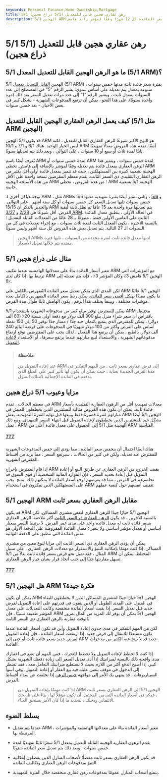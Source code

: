 ```yaml
---
keywords: Personal Finance,Home Ownership,Mortgage
title: 5/1 رهن عقاري هجين قابل للتعديل (5/1 ذراع هجين)
description: 5/1 الهجين ARM هو رهن عقاري قابل للتعديل بمعدل فائدة ثابت لمدة خمس سنوات ، وبعد ذلك يتم تعديل سعر الفائدة كل 12 شهرًا وفقًا لمؤشر زائد هامش.
---
```


# 5/1 رهن عقاري هجين قابل للتعديل (5/1 ذراع هجين)
## ما هو الرهن الهجين القابل للتعديل المعدل 5/1 (5/1 ARM)؟

الهجين [القابل للتعديل بمعدل](/arm) 5/1 (5/1 ARM) بفترة سعر فائدة ثابتة مدتها خمس سنوات ، متبوعة بمعدل يتم تعديله على أساس سنوي. يشير الرقم "5" في المصطلح إلى عدد السنوات بمعدل ثابت ، ويشير الرقم "1" إلى عدد مرات تعديل السعر بعد ذلك (مرة واحدة سنويًا). على هذا النحو ، يمكن أن ترتفع المدفوعات الشهرية - بشكل كبير في بعض الأحيان - بعد خمس سنوات.

## كيف يعمل الرهن العقاري الهجين القابل للتعديل (مثل 5/1 ARM الهجين)

قد يكون 5/1 الهجين ARM هو النوع الأكثر شيوعًا للرهن العقاري القابل للتعديل ، لكنه ليس الخيار الوحيد. هناك 3/1 و 7/1 و 10/1 ARM أيضًا. تقدم هذه القروض معدلًا تمهيديًا ثابتًا لمدة ثلاث أو سبع أو 10 سنوات ، على التوالي ، وبعد ذلك يتم تعديلها سنويًا.

يُعرف أيضًا باسم ARM لمدة خمس سنوات أو ARM لمدة خمس سنوات ، ويتميز هذا الرهن العقاري بمعدل فائدة يتم تعديله وفقًا لمؤشر بالإضافة إلى هامش. تحظى ARM الهجينة بشعبية كبيرة بين المستهلكين ، حيث قد تتميز بمعدل فائدة أولي أقل بكثير من الرهن العقاري التقليدي ذي السعر الثابت. يقدم معظم المقرضين نسخة واحدة على الأقل من هذه الأسلحة الهجينة ARM ؛ من هذه القروض ، تحظى ARM الهجينة 5/1 بشعبية خاصة.

توجد هياكل أخرى لـ ARM ، مثل ARMs 5/5 و [5/6](/5-6_hybrid_arm) ، والتي تتميز أيضًا بفترة تمهيدية مدتها خمس سنوات تليها تعديل السعر كل خمس سنوات أو كل ستة أشهر ، على التوالي. والجدير بالذكر أن 15/15 ARM يتم تعديلها مرة واحدة بعد 15 عامًا ثم تظل ثابتة لبقية القرض. أقل شيوعًا هي [2/28](/228arm) و [3/27 ARM](/327arm). في الحالة الأولى ، ينطبق معدل الفائدة الثابت على العامين الأولين فقط ، متبوعًا بـ 28 عامًا من المعدلات القابلة للتعديل ؛ بالنسبة للأخيرة ، يكون المعدل الثابت لمدة ثلاث سنوات ، مع إجراء تعديلات في كل من السنوات الـ 27 التالية. يتم تعديل بعض هذه القروض كل ستة أشهر وليس سنويًا.

> الهجين ARMs لديها معدل فائدة ثابت لفترة محددة من السنوات ، تليها فترة ممتدة يتم خلالها تعديل الأسعار.

>

## مثال على ذراع هجين 5/1

تتغير أسعار الفائدة بناءً على معدلاتها الهامشية عندما تتكيف ARM مع المؤشرات التي ترتبط بها. إذا كان لدى ARM الهجين 5/1 هامش 3٪ وكان المؤشر 3٪ ، فإنه يتم تعديله إلى 6٪.

لكن المدى الذي يمكن تعديل سعر الفائدة المُفهرس بالكامل على ARM الهجين 5/1 غالبًا ما يكون مقيدًا [بهيكل أقصى سعر للفائدة](/capstructure). يمكن ربط سعر الفائدة المفهرس بالكامل بعدة مؤشرات مختلفة ، وبينما يختلف هذا الرقم ، يكون الهامش ثابتًا طوال مدة القرض.

يمكن للمقترض توفير مبلغ كبير من مدفوعاته الشهرية باستخدام 5/1 ARM مختلط. بافتراض أن سعر شراء منزل يبلغ 300 ألف دولار مع دفعة أولى بنسبة 20٪ (60 ألف دولار) ، يمكن للمقترض الذي يتمتع بائتمان جيد جدًا / ممتاز جدًا توفير 50 إلى 150 نقطة أساس على القرض وأكثر من 100 دولار شهريًا في المدفوعات على قرضه البالغ 240 ألف دولار. بالطبع ، يمكن أن يرتفع هذا المعدل ، لذلك يجب على المقترضين توقع ارتفاع مدفوعاتهم الشهرية ، والاستعداد لبيع منازلهم عندما يرتفع سعرها ، أو الاستعداد [لإعادة التمويل](/refinance).

> ### ملاحظة

> عند إعادة التمويل من ARM إلى قرض عقاري بسعر ثابت ، من المهم التفكير في مدة القرض الجديدة بعناية ، حيث يمكن أن يكون لها تأثير كبير على المبلغ الذي تدفعه في الفائدة الإجمالية لامتلاك المنزل.

>

## مزايا وعيوب 5/1 ذراع هجين

في معظم الحالات ، تقدم ARM معدلات تمهيدية أقل من الرهون العقارية التقليدية بأسعار فائدة ثابتة. يمكن أن تكون هذه القروض مثالية للمشترين الذين يخططون للعيش في منازلهم لفترة قصيرة فقط وبيعها قبل نهاية الفترة التمهيدية. يعمل ARM الهجين 5/1 أيضًا بشكل جيد للمشترين الذين يخططون لإعادة التمويل قبل انتهاء السعر التمهيدي. ومع ذلك ، تميل ARM الهجينة مثل 5/1 إلى الحصول على معدل فائدة أعلى من ARM القياسية.

<h5> <a href=""> TTT </a> </h5>

هناك أيضًا احتمال أن ينخفض سعر الفائدة ، مما يؤدي إلى خفض المدفوعات الشهرية للمقترض عند تعديله. ولكن في كثير من الحالات ، سيرتفع السعر ، مما يزيد من أقساط المقترض الشهرية.

إذا قام المقترض بإخراج ARM بقصد الخروج من الرهن العقاري عن طريق البيع أو إعادة التمويل قبل إعادة تحديد السعر ، فإن الموارد المالية الشخصية أو قوى السوق قد تحاصرهم في القرض ، مما قد يعرضهم لرفع أسعار الفائدة لا يمكنهم ذلك. يمنح. يجب على المستهلكين الذين يفكرون في استخدام ARM تثقيف أنفسهم حول كيفية عملهم.

## 5/1 الهجين ARM مقابل الرهن العقاري بسعر ثابت

قد يكون ARM الهجين 5/1 خيارًا جيدًا للرهن العقاري لبعض مشتري المساكن. لكن بالنسبة للآخرين ، قد يكون [الرهن العقاري ذو السعر الثابت](/fixed-rate_mortgage) أكثر ملاءمة. الرهن العقاري بسعر فائدة ثابت له معدل فائدة واحد على مدى عمر القرض. لا يرتبط السعر بمعيار أساسي أو معدل مؤشر أساسي ولا يتغير ؛ معدل الفائدة المفروضة على الدفعة الأولى هو نفس الفائدة التي تنطبق على الدفعة النهائية.

يمكن أن يؤدي الرهن العقاري ذي السعر الثابت إلى مزايا لنوع معين من مشتري المساكن. إذا كنت مهتمًا بإمكانية التنبؤ والاستقرار مع معدلات الرهن العقاري ، على سبيل المثال ، فقد تميل نحو قرض بسعر فائدة ثابت بدلاً من 5/1 ARM المختلط. يمكن أن تسهل مقارنتها جنبًا إلى جنب اتخاذ قرار بشأن خيار الرهن العقاري.

<h5> <a href=""> TTT </a> </h5>

## هل الهجين 5/1 ARM فكرة جيدة؟

يمكن أن يكون ARM الهجين 5/1 خيارًا جيدًا لمشتري المساكن الذين لا يخططون للبقاء في المنزل على المدى الطويل أو الذين يثقون في قدرتهم على إعادة التمويل لقرض جديد قبل تعديل السعر. إذا بقيت أسعار الفائدة منخفضة وكانت التعديلات على معدل المؤشر طفيفة نسبيًا ، فإن ARM الهجين 5/1 يمكن أن يوفر لك المزيد من المال بمرور الوقت مقارنة بالرهن العقاري ذي السعر الثابت.

لكن من المهم التفكير في مدى جدوى إعادة التمويل وأين قد تكون أسعار الفائدة عندما تكون مستعدًا للانتقال إلى قرض جديد. إذا ارتفعت أسعار الفائدة ، فإن إعادة التمويل لقرض جديد بسعر فائدة ثابت أو حتى إلى ARM جديد قد لا ينتج عنه الكثير من مدخرات الفائدة.

إذا كنت لا تخطط لإعادة التمويل ولا تخطط للتحرك ، فمن المهم أن تضع في اعتبارك مدى واقعية ذلك بالنسبة لميزانيتك إذا أدى تعديل السعر إلى زيادة دفعتك الشهرية بشكل كبير. إذا أصبح الدفع أكثر من اللازم بحيث لا تستطيع ميزانيتك التعامل معه ، فقد تضطر إلى الدخول في موقف يتعين عليك فيه بيع العقار أو إعادة التمويل. وفي أسوأ السيناريوهات ، قد ينتهي بك الأمر إلى مواجهة [حبس الرهن](/foreclosure) إذا تخلفت عن سداد أقساط القرض.

> إذا كنت مهتمًا بإعادة التمويل من ARM الهجين 5/1 إلى الرهن العقاري بسعر ثابت ، ففكر في أسعار الفائدة التي من المحتمل أن تكون مؤهلاً لها ، بناءً على تاريخك الائتماني ودخلك ، لتحديد ما إذا كان الأمر يستحق العناء.

>

## يسلط الضوء

- عندما يتم تعديل ARM ، تتغير أسعار الفائدة بناءً على معدلاتها الهامشية والمؤشرات المرتبطة بها.

- تقدم الرهون العقارية الهجينة القابلة للتعديل بمعدل 5/1 سعرًا ثابتًا تمهيديًا لمدة خمس سنوات ، وبعد ذلك يتم تعديل سعر الفائدة سنويًا.

- قد يكون الرهن العقاري بسعر ثابت مفضلًا لأصحاب المنازل الذين يفضلون إمكانية التنبؤ بمدفوعات الرهن العقاري وتكاليف الفائدة.

- يتمتع أصحاب المنازل عمومًا بمدفوعات رهن عقاري منخفضة خلال الفترة التمهيدية.

